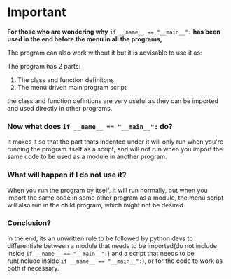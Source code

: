 # Important

**For those who are wondering why** ```if __name__ == "__main__":``` **has been used in the end before the menu in all the programs,**

The program can also work without it but it is advisable to use it as:

The program has 2 parts:
1) The class and function definitons
2) The menu driven main program script

the class and function defintions are very useful as they can be imported and used directly in other programs.

### **Now what does** ```if __name__ == "__main__":``` **do?**

It makes it so that the part thats indented under it will only run when you're running the program itself as a script, and will not run when you import the same code to be used as a module in another program. 

### **What will happen if I do not use it?**

When you run the program by itself, it will run normally, but when you import the same code in some other program as a module, the menu script will also run in the child program, which might not be desired

### **Conclusion?**

In the end, its an unwritten rule to be followed by python devs to differentiate between a module that needs to be imported(do not include inside ```if __name__ == "__main__":```) and a script that needs to be run(include inside ```if __name__ == "__main__":```),
or for the code to work as both if necessary.
